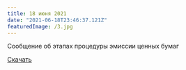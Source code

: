 ```yaml
---
title: 18 июня 2021
date: "2021-06-18T23:46:37.121Z"
featuredImage: /3.jpg
---
```


Сообщение об этапах процедуры эмиссии ценных бумаг

[Скачать](/etapy_procedury_emissii.pdf)
